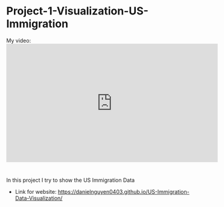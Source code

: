 # Project-1-Visualization-US-Immigration
My video: <iframe width="560" height="315" src="https://www.youtube.com/embed/9bOydaZjxs0" frameborder="0" allow="accelerometer; autoplay; encrypted-media; gyroscope; picture-in-picture" allowfullscreen></iframe>

#
In this project I try to show the US Immigration Data
- Link for website: https://danielnguyen0403.github.io/US-Immigration-Data-Visualization/